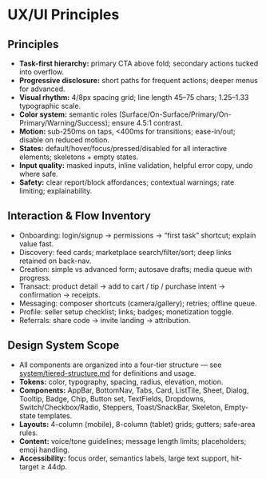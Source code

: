 # UX/UI Principles

## Principles
- **Task-first hierarchy:** primary CTA above fold; secondary actions tucked into overflow.
- **Progressive disclosure:** short paths for frequent actions; deeper menus for advanced.
- **Visual rhythm:** 4/8px spacing grid; line length 45–75 chars; 1.25–1.33 typographic scale.
- **Color system:** semantic roles (Surface/On-Surface/Primary/On-Primary/Warning/Success); ensure 4.5:1 contrast.
- **Motion:** sub-250ms on taps, <400ms for transitions; ease-in/out; disable on reduced motion.
- **States:** default/hover/focus/pressed/disabled for all interactive elements; skeletons + empty states.
- **Input quality:** masked inputs, inline validation, helpful error copy, undo where safe.
- **Safety:** clear report/block affordances; contextual warnings; rate limiting; explainability.

## Interaction & Flow Inventory
- Onboarding: login/signup → permissions → “first task” shortcut; explain value fast.
- Discovery: feed cards; marketplace search/filter/sort; deep links retained on back-nav.
- Creation: simple vs advanced form; autosave drafts; media queue with progress.
- Transact: product detail → add to cart / tip / purchase intent → confirmation → receipts.
- Messaging: composer shortcuts (camera/gallery); retries; offline queue.
- Profile: seller setup checklist; links; badges; monetization toggle.
- Referrals: share code → invite landing → attribution.

## Design System Scope
- All components are organized into a four-tier structure — see [system/tiered-structure.md](system/tiered-structure.md) for definitions and usage.
- **Tokens:** color, typography, spacing, radius, elevation, motion.
- **Components:** AppBar, BottomNav, Tabs, Card, ListTile, Sheet, Dialog, Tooltip, Badge, Chip, Button set, TextFields, Dropdowns, Switch/Checkbox/Radio, Steppers, Toast/SnackBar, Skeleton, Empty-state templates.
- **Layouts:** 4-column (mobile), 8-column (tablet) grids; gutters; safe-area rules.
- **Content:** voice/tone guidelines; message length limits; placeholders; emoji handling.
- **Accessibility:** focus order, semantics labels, large text support, hit-target ≥ 44dp.

